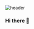 ![header](https://capsule-render.vercel.app/api?type=waving&color=gradient&height=300&section=header&text=capsule%20render&fontSize=90)
### Hi there 👋

